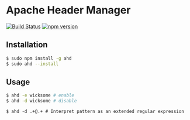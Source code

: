# Apache Header Manager

[![Build Status](https://travis-ci.org/wicksome/ahd.svg?branch=master)](https://travis-ci.org/wicksome/ahd)
[![npm version](https://badge.fury.io/js/ahd.svg)](https://badge.fury.io/js/ahd)

## Installation

```bash
$ sudo npm install -g ahd
$ sudo ahd --install
```

## Usage

```bash
$ ahd -e wicksome # enable
$ ahd -d wicksome # disable
```

```shell
$ ahd -d .+@.+ # Interpret pattern as an extended regular expression
```

